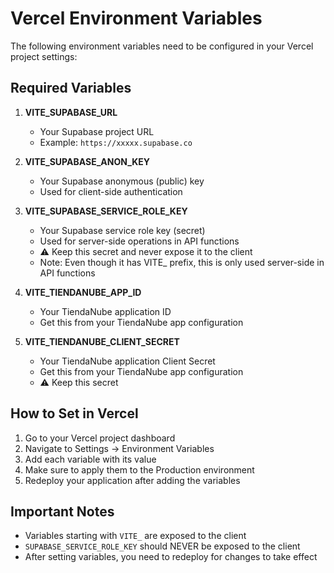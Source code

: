 # Vercel Environment Variables

The following environment variables need to be configured in your Vercel project settings:

## Required Variables

1. **VITE_SUPABASE_URL**
   - Your Supabase project URL
   - Example: `https://xxxxx.supabase.co`

2. **VITE_SUPABASE_ANON_KEY**
   - Your Supabase anonymous (public) key
   - Used for client-side authentication

3. **VITE_SUPABASE_SERVICE_ROLE_KEY**
   - Your Supabase service role key (secret)
   - Used for server-side operations in API functions
   - ⚠️ Keep this secret and never expose it to the client
   - Note: Even though it has VITE_ prefix, this is only used server-side in API functions

4. **VITE_TIENDANUBE_APP_ID**
   - Your TiendaNube application ID
   - Get this from your TiendaNube app configuration

5. **VITE_TIENDANUBE_CLIENT_SECRET**
   - Your TiendaNube application Client Secret
   - Get this from your TiendaNube app configuration
   - ⚠️ Keep this secret

## How to Set in Vercel

1. Go to your Vercel project dashboard
2. Navigate to Settings → Environment Variables
3. Add each variable with its value
4. Make sure to apply them to the Production environment
5. Redeploy your application after adding the variables

## Important Notes

- Variables starting with `VITE_` are exposed to the client
- `SUPABASE_SERVICE_ROLE_KEY` should NEVER be exposed to the client
- After setting variables, you need to redeploy for changes to take effect